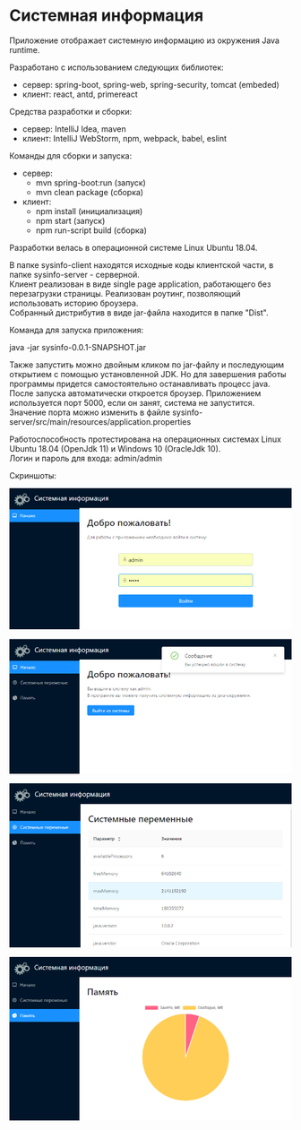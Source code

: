# Системная информация
Приложение отображает системную информацию из окружения Java runtime.

Разработано с использованием следующих библиотек:
<ul>	
	<li>сервер: spring-boot, spring-web, spring-security, tomcat (embeded)</li>
	<li>клиент: react, antd, primereact</li>
</ul>
Средства разработки и сборки: 
<ul>	
	<li>сервер: IntelliJ Idea, maven</li>
	<li>клиент: IntelliJ WebStorm, npm, webpack, babel, eslint</li>
</ul>
Команды для сборки и запуска: 
<ul>	
	<li>сервер: <ul><li>mvn spring-boot:run (запуск)</li><li>mvn clean package (сборка)</li></ul>
	<li>клиент: <ul><li>npm install (инициализация)</li><li>npm start (запуск)</li><li>npm run-script build (сборка)</li></ul></li>
</ul>

Разработки велась в операционной системе Linux Ubuntu 18.04.

В папке sysinfo-client находятся исходные коды клиентской части, в папке sysinfo-server - серверной.<br/>
Клиент реализован в виде single page application, работающего без перезагрузки страницы. Реализован роутинг, позволяющий использовать историю броузера.<br/>
Собранный дистрибутив в виде jar-файла находится в папке "Dist".<br/>

Команда для запуска приложения: <p>java -jar sysinfo-0.0.1-SNAPSHOT.jar</p>

Также запустить можно двойным кликом по jar-файлу и последующим открытием с помощью установленной JDK. Но для завершения работы программы придется самостоятельно останавливать процесс java.<br/>
После запуска автоматически откроется броузер. Приложением используется порт 5000, если он занят, система не запустится. Значение порта можно изменить в файле sysinfo-server/src/main/resources/application.properties

Работоспособность протестирована на операционных системах Linux Ubuntu 18.04 (OpenJdk 11) и Windows 10 (OracleJdk 10).<br/>
Логин и пароль для входа: admin/admin	

Скриншоты:

![ScreenShot](https://github.com/chdv/system-info/blob/master/about/screenshots/01.png)

![ScreenShot](https://github.com/chdv/system-info/blob/master/about/screenshots/02.png)

![ScreenShot](https://github.com/chdv/system-info/blob/master/about/screenshots/03.png)

![ScreenShot](https://github.com/chdv/system-info/blob/master/about/screenshots/04.png)

